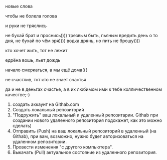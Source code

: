 новые слова


чтобы не болела голова


и руки не тряслись


не бухай брат и проснись)))) 
трезвым быть, пьяным вредить
день о то дня, не бухай по чём зря)))) 
водка дрянь, но пить не брошу)))) 

кто хочет жить, тот не лежит

едрёна вошь, льет дождь

начало смеркаться, а мы ещё дома((( 

не счастлив, тот кто не знает счастья

да и не в деньгах счастье, а в их любимом ими к тебе колличественном качестве;-)
 1. создать аккаунт на Githab.com
 2. Создать локальный репозиторий
 3. "Подружить" ваш локальный и удаленный репозитарии. Githab при создании нового удаленного репозитория подскажет, как это можно сделать)
 4. Отправить (Push) на ваш локальный репозиторий в удаленный (на Githab), при вам, возможно, нужно будет авторизоваться на удаленном репозитории.
 5. Провести изменения "с другого компьютера".
 6. Выкачать (Pull) актуальное состояние из удаленного репозитория.